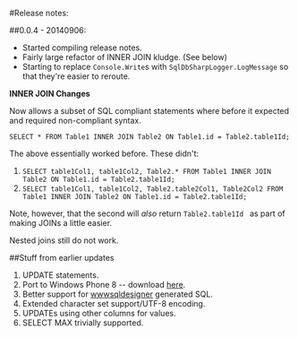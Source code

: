 #Release notes:
<br>

##0.0.4 - 20140906:

* Started compiling release notes.
* Fairly large refactor of INNER JOIN kludge. (See below)
* Starting to replace `Console.Write`s with `SqlDbSharpLogger.LogMessage` so that they're easier to reroute.

**INNER JOIN Changes**

Now allows a subset of SQL compliant statements where before it expected and required non-compliant syntax.

`SELECT * FROM Table1 INNER JOIN Table2 ON Table1.id = Table2.table1Id;`

The above essentially worked before. These didn't:

1. `SELECT table1Col1, table1Col2, Table2.* FROM Table1 INNER JOIN Table2 ON Table1.id = Table2.table1Id;`
2. `SELECT table1Col1, table1Col2, Table2.table2Col1, Table2Col2 FROM Table1 INNER JOIN Table2 ON Table1.id = Table2.table1Id;`


Note, however, that the second will *also* return `Table2.table1Id ` as part of making JOINs a little easier.

Nested joins still do not work. 

##Stuff from earlier updates

1. UPDATE statements.
2. Port to Windows Phone 8 -- download [here](https://github.com/ruffin--/SqlDbSharp/blob/master/bin/SqlDbSharpWP8.dll?raw=true).
3. Better support for [wwwsqldesigner](http://code.google.com/p/wwwsqldesigner/) generated SQL.
4. Extended character set support/UTF-8 encoding.
5. UPDATEs using other columns for values.
6. SELECT MAX trivially supported.
